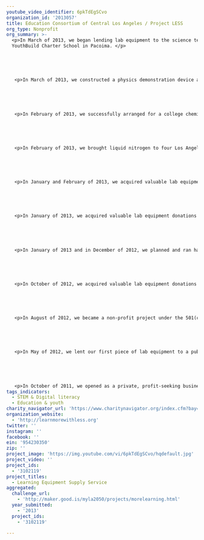 ```yaml
---
youtube_video_identifier: 6pkTdEgSCvo
organization_id: '2013057'
title: Education Consortium of Central Los Angeles / Project LESS
org_type: Nonprofit
org_summary: >-
  <p>In March of 2013, we began lending lab equipment to the science teacher at
  YouthBuild Charter School in Pacoima. </p>
   
   
   
   
   
   <p>In March of 2013, we constructed a physics demonstration device and donated it to a physics teacher at University High School in Los Angeles.</p>
   
   
   
   
   
   <p>In February of 2013, we successfully arranged for a college chemistry major to volunteer as a teaching assistant and tutor in a local Los Angeles high school chemistry classroom (Humanitas Academy of Art and Technology, LAUSD). The following month, we made this arrangement more permanent by establishing a formal partnership between that high school and EPIC (Educational Participation In Communities) of the California State University Los Angeles, whereby college students may earn academic credit for volunteer work at the high school. </p>
   
   
   
   
   
   <p>In February of 2013, we brought liquid nitrogen to four Los Angeles middle and high schools for use in demonstrations by teachers. We also provided the teachers with appropriate safety gear when necessary. </p>
   
   
   
   
   
   <p>In January and February of 2013, we acquired valuable lab equipment donations from Dr. Vivian Medina of Baxter Bioscience.</p>
   
   
   
   
   
   <p>In January of 2013, we acquired valuable lab equipment donations from Luz Rivas of Iridescent Learning.</p>
   
   
   
   
   
   <p>In January of 2013 and in December of 2012, we planned and ran hands-on science activities sessions at the Zimmer Children's Museum.</p>
   
   
   
   
   
   <p>In October of 2012, we acquired valuable lab equipment donations from Pasadena City College.</p>
   
   
   
   
   
   <p>In August of 2012, we became a non-profit project under the 501(c)3 auspices of the Education Consortium of Central Los Angeles, directed by Jacqueline Hamilton.</p>
   
   
   
   
   
   <p>In May of 2012, we lent our first piece of lab equipment to a public school physics teacher in Los Angeles (James Rice of Humanitas Academy of Art and Technology)</p>
   
   
   
   
   
   <p>In October of 2011, we opened as a private, profit-seeking business.</p>
tags_indicators:
  - STEM & Digital literacy
  - Education & youth
charity_navigator_url: 'https://www.charitynavigator.org/index.cfm?bay=search.profile&ein=954230350'
organization_website:
  - 'http://learnmorewithless.org'
twitter: ''
instagram: ''
facebook: ''
ein: '954230350'
zip: ''
project_image: 'https://img.youtube.com/vi/6pkTdEgSCvo/hqdefault.jpg'
project_video: ''
project_ids:
  - '3102119'
project_titles:
  - Learning Equipment Supply Service
aggregated:
  challenge_url:
    - 'http://maker.good.is/myla2050/projects/morelearning.html'
  year_submitted:
    - '2013'
  project_ids:
    - '3102119'

---
```

